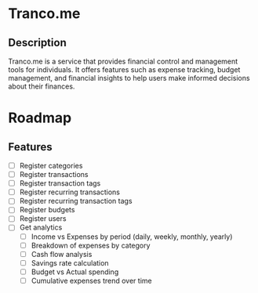 # Tranco.me

## Description

Tranco.me is a service that provides financial control and management tools for individuals. It offers features such as expense tracking, budget management, and financial insights to help users make informed decisions about their finances.

# Roadmap

## Features

- [ ] Register categories
- [ ] Register transactions
- [ ] Register transaction tags
- [ ] Register recurring transactions
- [ ] Register recurring transaction tags
- [ ] Register budgets
- [ ] Register users
- [ ] Get analytics
  - [ ] Income vs Expenses by period (daily, weekly, monthly, yearly)
  - [ ] Breakdown of expenses by category
  - [ ] Cash flow analysis
  - [ ] Savings rate calculation
  - [ ] Budget vs Actual spending
  - [ ] Cumulative expenses trend over time
